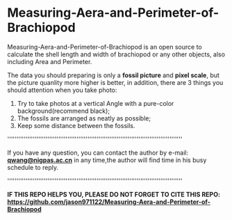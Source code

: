 # Measuring-Aera-and-Perimeter-of-Brachiopod



Measuring-Aera-and-Perimeter-of-Brachiopod is an open source to calculate the shell length and width of brachiopod or any other objects, also including Area and Perimeter.


The data you should preparing is only a **fossil picture** and **pixel scale**, but the picture quanlity more higher is better, in addition, there are 3 things you should attention when you take photo:


1. Try to take photos at a vertical Angle with a pure-color background(recommend black);
2. The fossils are arranged as neatly as possible;
3. Keep some distance between the fossils.



''''''''''''''''''''''''''''''''''''''''''''''''''''''''''''''''''''''''''''''''''''''''''''''''


If you have any question, you can contact the author by e-mail: **qwang@nigpas.ac.cn** in any time,the author will find time in his busy schedule to reply.


''''''''''''''''''''''''''''''''''''''''''''''''''''''''''''''''''''''''''''''''''''''''''''''''

**IF THIS REPO HELPS YOU, PLEASE DO NOT FORGET TO CITE THIS REPO: https://github.com/jason971122/Measuring-Aera-and-Perimeter-of-Brachiopod**
